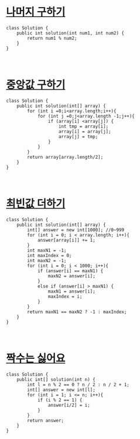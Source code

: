 # [나머지 구하기](https://school.programmers.co.kr/learn/courses/30/lessons/120810)

```
class Solution {
    public int solution(int num1, int num2) {
        return num1 % num2;
    }
}
```

<br>

# [중앙값 구하기](https://school.programmers.co.kr/learn/courses/30/lessons/120811)

```
class Solution {
    public int solution(int[] array) {
        for (int i =0;i<array.length;i++){
            for (int j =0;j<array.length -1;j++){
                if (array[i] <array[j]) {
                    int tmp = array[i];
                    array[i] = array[j];
                    array[j] = tmp;
                }
            }
        }
        return array[array.length/2];
    }
}
```

<br>

# [최빈값 더하기](https://school.programmers.co.kr/learn/courses/30/lessons/120812)


```
class Solution {
    public int solution(int[] array) {
        int[] answer = new int[1000]; //0~999
        for (int i = 0; i < array.length; i++){
            answer[array[i]] += 1;
        }
        int maxN1 = -1;
        int maxIndex = 0;
        int maxN2 = -1;
        for (int i = 0; i < 1000; i++){
            if (answer[i] == maxN1) {
                maxN2 = answer[i];
            }
            else if (answer[i] > maxN1) {
                maxN1 = answer[i];
                maxIndex = i;
            }
        }
        return maxN1 == maxN2 ? -1 : maxIndex;
    }
}
```
<br>

# [짝수는 싫어요](https://school.programmers.co.kr/learn/courses/30/lessons/120813)

```
class Solution {
    public int[] solution(int n) {
        int l = n % 2 == 0 ? n / 2 : n / 2 + 1;
        int[] answer = new int[l];
        for (int i = 1; i <= n; i++){
            if (i % 2 == 1) {
                answer[i/2] = i;
            }
        }
        return answer;
    }
}
```



